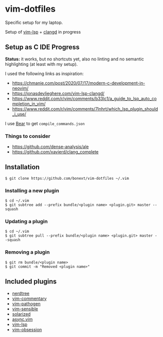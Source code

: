 vim-dotfiles
============
Specific setup for my laptop.

Setup of [vim-lsp][6] + [clangd][7] in progress

Setup as C IDE Progress
-----------------------
**Status:** it works, but no shortcuts yet, also no linting and no semantic
highlighting (at least with my setup).

I used the following links as inspiration:

- https://chmanie.com/post/2020/07/17/modern-c-development-in-neovim/
- https://jonasdevlieghere.com/vim-lsp-clangd/
- https://www.reddit.com/r/vim/comments/b33lc1/a_guide_to_lsp_auto_completion_in_vim/
- https://www.reddit.com/r/vim/comments/7lnhrt/which_lsp_plugin_should_i_use/

I use [Bear][8] to get `compile_commands.json`

### Things to consider

- https://github.com/dense-analysis/ale
- https://github.com/xavierd/clang_complete

Installation
------------

`$ git clone https://github.com/bonext/vim-dotfiles ~/.vim`

### Installing a new plugin

```
$ cd ~/.vim
$ git subtree add --prefix bundle/<plugin name> <plugin.git> master --squash
```

### Updating a plugin
```
$ cd ~/.vim
$ git subtree pull --prefix bundle/<plugin name> <plugin.git> master --squash
```

### Removing a plugin
```
$ git rm bundle/<plugin name>
$ git commit -m "Removed <plugin name>"
```

Included plugins
-----------------
* [nerdtree](https://github.com/scrooloose/nerdtree)
* [vim-commentary](https://github.com/tpope/vim-commentary)
* [vim-pathogen][1]
* [vim-sensible](https://github.com/tpope/vim-sensible)
* [solarized](https://github.com/altercation/vim-colors-solarized)
* [async.vim](https://github.com/prabirshrestha/async.vim)
* [vim-lsp][6]
* [vim-obsession](https://github.com/tpope/vim-obsession)

[1]: https://github.com/tpope/vim-pathogen
[2]: https://gist.github.com/SKempin/b7857a6ff6bddb05717cc17a44091202
[3]: https://www.netways.de/en/blog/2016/01/14/working-with-git-subtree/
[4]: https://github.com/altercation/solarized/tree/master/xresources
[5]: https://github.com/altercation/vim-colors-solarized#important-note-for-terminal-users
[6]: https://github.com/prabirshrestha/vim-lsp
[7]: https://clangd.llvm.org/
[8]: https://github.com/rizsotto/Bear
